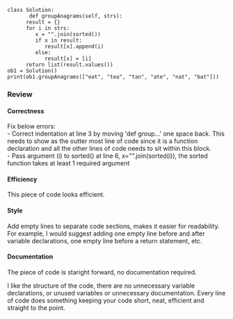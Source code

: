 ```
class Solution:
       def groupAnagrams(self, strs):
      result = {}
      for i in strs:
         x = "".join(sorted())
         if x in result:
            result[x].append(i)
         else:
            result[x] = [i]
      return list(result.values())
ob1 = Solution()
print(ob1.groupAnagrams(["eat", "tea", "tan", "ate", "nat", "bat"]))
```

### Review

#### Correctness
Fix below errors:<br/>
    - Correct indentation at line 3 by moving 'def group...' one space back. This needs to show as the outter most line of code since it is a function declaration and all the other lines of code needs to sit within this block.<br/>
    - Pass argument (i) to sorted() at line 6, x="".join(sorted(i)), the sorted function takes at least 1 required argument

#### Efficiency
This piece of code looks efficient.

#### Style
Add empty lines to separate code sections, makes it easier for readability. For example, I would suggest adding one empty line before and after variable declarations, one empty line before a return statement, etc.

#### Documentation
The piece of code is staright forward, no documentation required.


I like the structure of the code, there are no unnecessary variable declarations, or unused variables or unnecessary documentation. Every line of code does something keeping your code short, neat, efficient and straight to the point.
